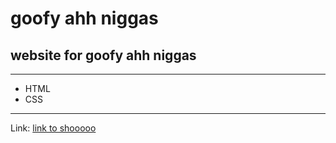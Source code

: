 # goofy ahh niggas
## website for goofy ahh niggas
---

- HTML
- CSS
---
Link: [link to shooooo](https://)
